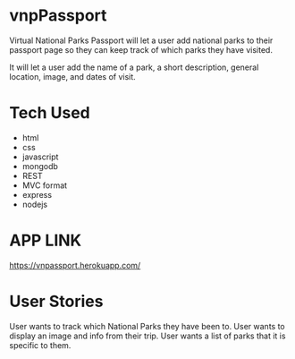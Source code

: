 # vnpPassport

Virtual National Parks Passport will let a user add national parks to their passport page so they can keep track of which parks they have visited.

It will let a user add the name of a park, a short description, general location, image, and dates of visit.



# Tech Used

- html
- css
- javascript
- mongodb
- REST
- MVC format
- express
- nodejs




# APP LINK

https://vnpassport.herokuapp.com/

# User Stories

User wants to track which National Parks they have been to.
User wants to display an image and info from their trip.
User wants a list of parks that it is specific to them.
